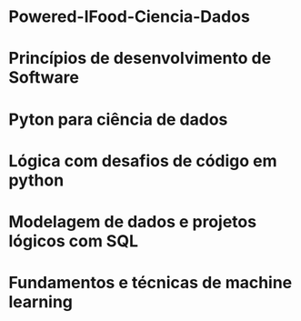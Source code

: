 # Powered-IFood-Ciencia-Dados
# Princípios de desenvolvimento de Software
# Pyton para ciência de dados
# Lógica com desafios de código em python
# Modelagem de dados e projetos lógicos com SQL
# Fundamentos e técnicas de machine learning
